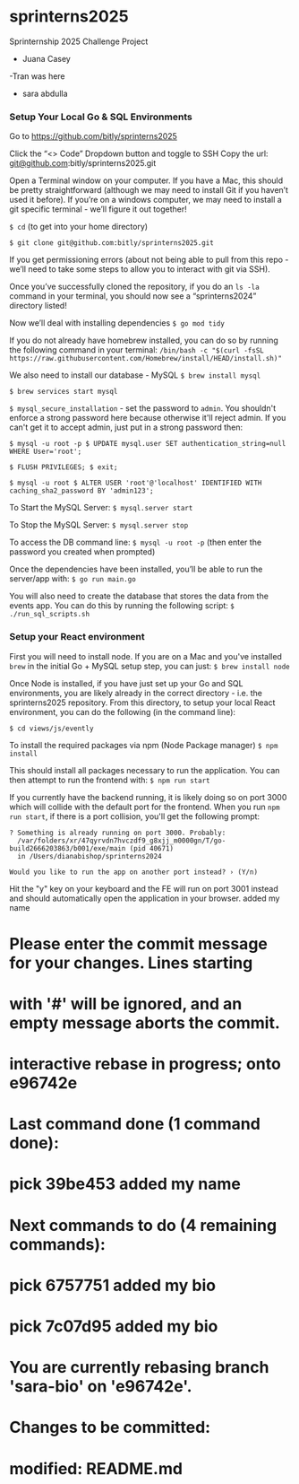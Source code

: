 # sprinterns2025
Sprinternship 2025 Challenge Project
- Juana Casey

-Tran was here
- sara abdulla

### Setup Your Local Go & SQL Environments
Go to https://github.com/bitly/sprinterns2025

Click the “<> Code” Dropdown button and toggle to SSH
Copy the url: git@github.com:bitly/sprinterns2025.git 

Open a Terminal window on your computer. If you have a Mac, this should be pretty straightforward (although we may need to install Git if you haven’t used it before). If you’re on a windows computer, we may need to install a git specific terminal - we’ll figure it out together!

`$ cd` (to get into your home directory) 

`$ git clone git@github.com:bitly/sprinterns2025.git`

If you get permissioning errors (about not being able to pull from this repo - we’ll need to take some steps to allow you to interact with git via SSH). 

Once you’ve successfully cloned the repository, if you do an `ls -la` command in your terminal, you should now see a “sprinterns2024” directory listed! 

Now we’ll deal with installing dependencies
`$ go mod tidy`

If you do not already have homebrew installed, you can do so by running the following command in your terminal:
`/bin/bash -c "$(curl -fsSL https://raw.githubusercontent.com/Homebrew/install/HEAD/install.sh)"`

We also need to install our database - MySQL
`$ brew install mysql`

`$ brew services start mysql`

`$ mysql_secure_installation` - set the password to `admin`. You shouldn't enforce a strong password here because otherwise it'll reject admin. If you can't get it to accept admin, just put in a strong password then: 

`$ mysql -u root -p $ UPDATE mysql.user SET authentication_string=null WHERE User='root';`

`$ FLUSH PRIVILEGES; $ exit;` 

`$ mysql -u root $ ALTER USER 'root'@'localhost' IDENTIFIED WITH caching_sha2_password BY 'admin123';`


To Start the MySQL Server: 
`$ mysql.server start` 

To Stop the MySQL Server: 
`$ mysql.server stop`

To access the DB command line: 
`$ mysql -u root -p` (then enter the password you created when prompted)

Once the dependencies have been installed, you’ll be able to run the server/app with:
`$ go run main.go`

You will also need to create the database that stores the data from the events app. You can do this by running the following script:
`$ ./run_sql_scripts.sh`

### Setup your React environment 

First you will need to install node. If you are on a Mac and you've installed `brew` in the initial Go + MySQL setup step, you can just:
`$ brew install node`

Once Node is installed, if you have just set up your Go and SQL environments, you are likely already in the correct directory - i.e. the sprinterns2025
repository. From this directory, to setup your local React environment, you can do the following (in the command line):

`$ cd views/js/evently`

To install the required packages via npm (Node Package manager)
`$ npm install`

This should install all packages necessary to run the application. You can then attempt to run the frontend with:
`$ npm run start`

If you currently have the backend running, it is likely doing so on port 3000 which will collide with the default port for the frontend. When you run `npm run start`, if there is a port collision, you'll get the following prompt:

```
? Something is already running on port 3000. Probably:
  /var/folders/xr/47qyrvdn7hvczdf9_g8xjj_m0000gn/T/go-build2666203863/b001/exe/main (pid 40671)
  in /Users/dianabishop/sprinterns2024

Would you like to run the app on another port instead? › (Y/n)
```

Hit the "y" key on your keyboard and the FE will run on port 3001 instead and should automatically open the application in your browser. 
added my name

# Please enter the commit message for your changes. Lines starting
# with '#' will be ignored, and an empty message aborts the commit.
#
# interactive rebase in progress; onto e96742e
# Last command done (1 command done):
#    pick 39be453 added my name
# Next commands to do (4 remaining commands):
#    pick 6757751 added my bio
#    pick 7c07d95 added my bio
# You are currently rebasing branch 'sara-bio' on 'e96742e'.
#
# Changes to be committed:
#	modified:   README.md
#
